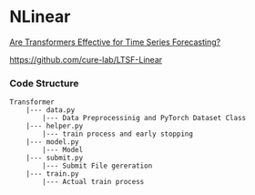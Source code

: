 # NLinear
[Are Transformers Effective for Time Series Forecasting?](https://arxiv.org/abs/2205.13504)

https://github.com/cure-lab/LTSF-Linear

### Code Structure
```
Transformer
    |--- data.py
        |--- Data Preprocessinig and PyTorch Dataset Class
    |--- helper.py
        |--- train process and early stopping
    |--- model.py
        |--- Model
    |--- submit.py
        |--- Submit File gereration
    |--- train.py
        |--- Actual train process
```
